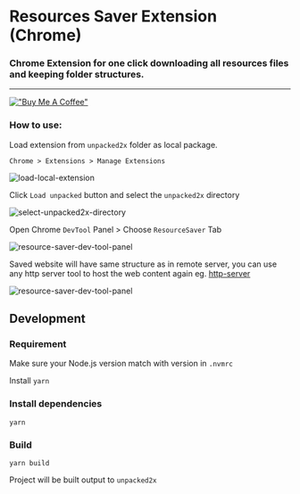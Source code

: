 # Resources Saver Extension (Chrome)

### Chrome Extension for one click downloading all resources files and keeping folder structures.

---

[!["Buy Me A Coffee"](https://www.buymeacoffee.com/assets/img/custom_images/orange_img.png)](https://www.buymeacoffee.com/up209d)

### How to use:

Load extension from `unpacked2x` folder as local package.

`Chrome > Extensions > Manage Extensions`

<p>
    <img src="https://github.com/up209d/ResourcesSaverExt/blob/master/guide.png?raw=true" alt="load-local-extension" />
</p>

Click `Load unpacked` button and select the `unpacked2x` directory

<p>
    <img src="https://github.com/up209d/ResourcesSaverExt/blob/master/select-unpacked2x-directory.png?raw=true" alt="select-unpacked2x-directory" />
</p>

Open Chrome `DevTool` Panel > Choose `ResourceSaver` Tab

<p>
    <img src="https://github.com/up209d/ResourcesSaverExt/blob/master/screenshot.png?raw=true" alt="resource-saver-dev-tool-panel" />
</p>

Saved website will have same structure as in remote server, you can use any http server tool to host the web content again eg. [http-server](https://github.com/http-party/http-server)

<p>
    <img src="https://github.com/up209d/ResourcesSaverExt/blob/master/screenshot2.png?raw=true" alt="resource-saver-dev-tool-panel" />
</p>

## Development

### Requirement

Make sure your Node.js version match with version in `.nvmrc`

Install `yarn`

### Install dependencies

```
yarn
```

### Build

```
yarn build
```

Project will be built output to `unpacked2x`
